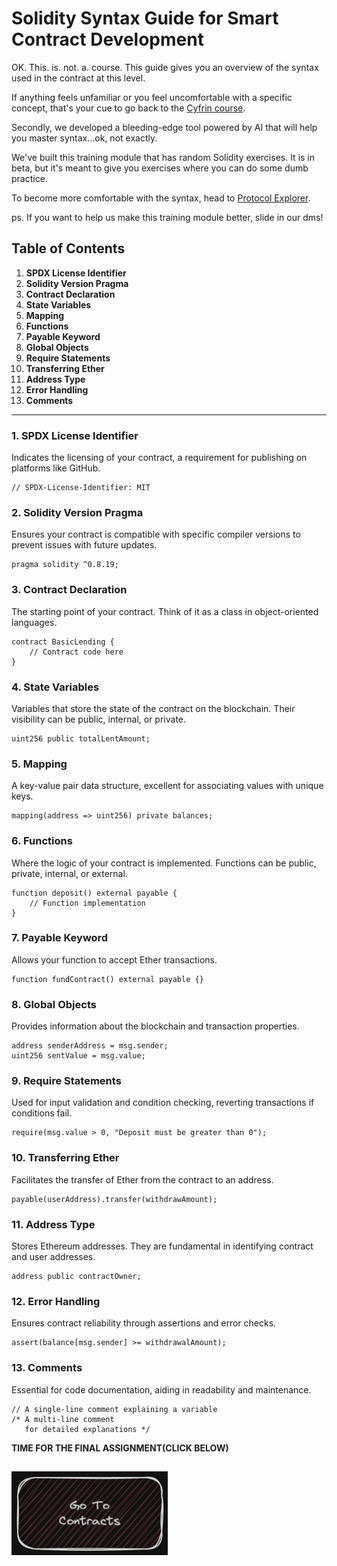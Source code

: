 # Solidity Syntax Guide for Smart Contract Development

OK. This. is. not. a. course.
This guide gives you an overview of the syntax used in the contract at this level.

If anything feels unfamiliar or you feel uncomfortable with a specific concept, that's your cue to go back to the [Cyfrin course](https://updraft.cyfrin.io/courses/solidity).

Secondly, we developed a bleeding-edge tool powered by AI that will help you master syntax...ok, not exactly.

We've built this training module that has random Solidity exercises. It is in beta, but it's meant to give you exercises where you can do some dumb practice.

To become more comfortable with the syntax, head to [Protocol Explorer](https://www.protocolexplorer.com/exercises).

ps. If you want to help us make this training module better, slide in our dms!

## Table of Contents

1. **SPDX License Identifier**
2. **Solidity Version Pragma**
3. **Contract Declaration**
4. **State Variables**
5. **Mapping**
6. **Functions**
7. **Payable Keyword**
8. **Global Objects**
9. **Require Statements**
10. **Transferring Ether**
11. **Address Type**
12. **Error Handling**
13. **Comments**

---

### 1. SPDX License Identifier
Indicates the licensing of your contract, a requirement for publishing on platforms like GitHub.
```solidity
// SPDX-License-Identifier: MIT
```

### 2. Solidity Version Pragma
Ensures your contract is compatible with specific compiler versions to prevent issues with future updates.
```solidity
pragma solidity ^0.8.19;
```

### 3. Contract Declaration
The starting point of your contract. Think of it as a class in object-oriented languages.
```solidity
contract BasicLending {
    // Contract code here
}
```

### 4. State Variables
Variables that store the state of the contract on the blockchain. Their visibility can be public, internal, or private.
```solidity
uint256 public totalLentAmount;
```

### 5. Mapping
A key-value pair data structure, excellent for associating values with unique keys.
```solidity
mapping(address => uint256) private balances;
```

### 6. Functions
Where the logic of your contract is implemented. Functions can be public, private, internal, or external.
```solidity
function deposit() external payable {
    // Function implementation
}
```

### 7. Payable Keyword
Allows your function to accept Ether transactions.
```solidity
function fundContract() external payable {}
```

### 8. Global Objects
Provides information about the blockchain and transaction properties.
```solidity
address senderAddress = msg.sender;
uint256 sentValue = msg.value;
```

### 9. Require Statements
Used for input validation and condition checking, reverting transactions if conditions fail.
```solidity
require(msg.value > 0, "Deposit must be greater than 0");
```

### 10. Transferring Ether
Facilitates the transfer of Ether from the contract to an address.
```solidity
payable(userAddress).transfer(withdrawAmount);
```

### 11. Address Type
Stores Ethereum addresses. They are fundamental in identifying contract and user addresses.
```solidity
address public contractOwner;
```

### 12. Error Handling
Ensures contract reliability through assertions and error checks.
```solidity
assert(balance[msg.sender] >= withdrawalAmount);
```

### 13. Comments
Essential for code documentation, aiding in readability and maintenance.
```solidity
// A single-line comment explaining a variable
/* A multi-line comment
   for detailed explanations */
```
**TIME FOR THE FINAL ASSIGNMENT(CLICK BELOW)**

[<img alt="start here" width="250px" src="../../images/contracts.png" />](../3.Assignment/Final-Assignment)
---
